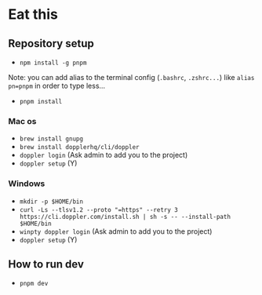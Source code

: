 # Eat this

## Repository setup

- `npm install -g pnpm`

Note: you can add alias to the terminal config (`.bashrc`, `.zshrc...`) like `alias pn=pnpm` in order to type less...

- `pnpm install`

### Mac os

- `brew install gnupg`
- `brew install dopplerhq/cli/doppler`
- `doppler login` (Ask admin to add you to the project)
- `doppler setup` (Y)

### Windows

- `mkdir -p $HOME/bin`
- `curl -Ls --tlsv1.2 --proto "=https" --retry 3 https://cli.doppler.com/install.sh | sh -s -- --install-path $HOME/bin`
- `winpty doppler login` (Ask admin to add you to the project)
- `doppler setup` (Y)

## How to run dev

- `pnpm dev`
